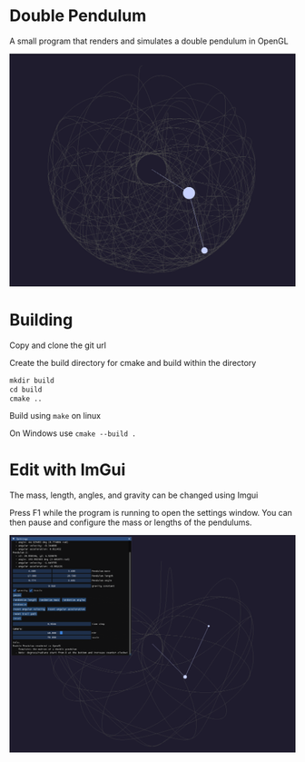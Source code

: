 # Double Pendulum
A small program that renders and simulates a double pendulum in OpenGL

![screenshot_dp](.github/dp1.png)

# Building
Copy and clone the git url

Create the build directory for cmake and build within the directory
```
mkdir build
cd build
cmake ..
```
Build using ```make``` on linux

On Windows use ```cmake --build .```

# Edit with ImGui
The mass, length, angles, and gravity can be changed using Imgui

Press F1 while the program is running to open the settings window. 
You can then pause and configure the mass or lengths of the pendulums.

![screenshot_dp](.github/dpImgui.png)
